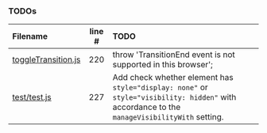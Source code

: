 ### TODOs
| Filename | line # | TODO
|:------|:------:|:------
| [toggleTransition.js](toggleTransition.js#L220) | 220 | throw 'TransitionEnd event is not supported in this browser';
| [test/test.js](test/test.js#L227) | 227 | Add check whether element has `style="display: none"` or `style="visibility: hidden"` with accordance to the `manageVisibilityWith` setting.
